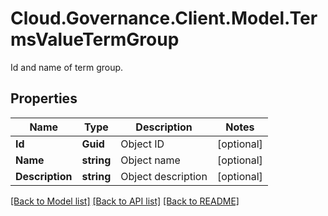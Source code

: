 # Cloud.Governance.Client.Model.TermsValueTermGroup
Id and name of term group.
## Properties

Name | Type | Description | Notes
------------ | ------------- | ------------- | -------------
**Id** | **Guid** | Object ID | [optional] 
**Name** | **string** | Object name | [optional] 
**Description** | **string** | Object description | [optional] 

[[Back to Model list]](../README.md#documentation-for-models) [[Back to API list]](../README.md#documentation-for-api-endpoints) [[Back to README]](../README.md)

